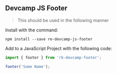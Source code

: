 ## Devcamp JS Footer

>This should be used in the following manner

Install with the command:

```
npm install --save re-devcamp-js-footer
```

Add to a JavaScript Project with the following code:

```javascript
import { footer } from 'rb-devcamp-footer';

footer('Some Name');
```
